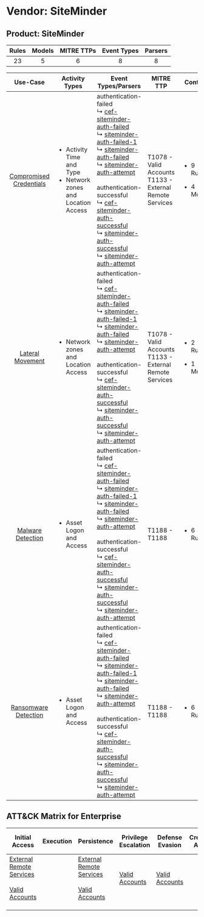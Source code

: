Vendor: SiteMinder
==================
Product: SiteMinder
-------------------
| Rules | Models | MITRE TTPs | Event Types | Parsers |
|:-----:|:------:|:----------:|:-----------:|:-------:|
|  23   |   5    |     6      |      8      |    8    |

|                                 Use-Case                                  | Activity Types                                                                      | Event Types/Parsers                                                                                                                                                                                                                                                                                                                                                                                                                                                                                                                                                                                                                                                                                       | MITRE TTP                                                      | Content                                             |
|:-------------------------------------------------------------------------:| ----------------------------------------------------------------------------------- | --------------------------------------------------------------------------------------------------------------------------------------------------------------------------------------------------------------------------------------------------------------------------------------------------------------------------------------------------------------------------------------------------------------------------------------------------------------------------------------------------------------------------------------------------------------------------------------------------------------------------------------------------------------------------------------------------------- | -------------------------------------------------------------- | --------------------------------------------------- |
| [Compromised Credentials](../UseCases/usecase_compromised_credentials.md) | <ul><li>Activity Time  and Type</li><li>Network zones and Location Access</li></ul> |  authentication-failed<br> ↳ [cef-siteminder-auth-failed](../Parsers/parserContent_cef-siteminder-auth-failed.md)<br> ↳ [siteminder-auth-failed-1](../Parsers/parserContent_siteminder-auth-failed-1.md)<br> ↳ [siteminder-auth-failed](../Parsers/parserContent_siteminder-auth-failed.md)<br> ↳ [siteminder-auth-attempt](../Parsers/parserContent_siteminder-auth-attempt.md)<br><br> authentication-successful<br> ↳ [cef-siteminder-auth-successful](../Parsers/parserContent_cef-siteminder-auth-successful.md)<br> ↳ [siteminder-auth-successful](../Parsers/parserContent_siteminder-auth-successful.md)<br> ↳ [siteminder-auth-attempt](../Parsers/parserContent_siteminder-auth-attempt.md)<br> | T1078 - Valid Accounts<br>T1133 - External Remote Services<br> | <ul><li>9 Rules</li></ul><ul><li>4 Models</li></ul> |
|        [Lateral Movement](../UseCases/usecase_lateral_movement.md)        | <ul><li>Network zones and Location Access</li></ul>                                 |  authentication-failed<br> ↳ [cef-siteminder-auth-failed](../Parsers/parserContent_cef-siteminder-auth-failed.md)<br> ↳ [siteminder-auth-failed-1](../Parsers/parserContent_siteminder-auth-failed-1.md)<br> ↳ [siteminder-auth-failed](../Parsers/parserContent_siteminder-auth-failed.md)<br> ↳ [siteminder-auth-attempt](../Parsers/parserContent_siteminder-auth-attempt.md)<br><br> authentication-successful<br> ↳ [cef-siteminder-auth-successful](../Parsers/parserContent_cef-siteminder-auth-successful.md)<br> ↳ [siteminder-auth-successful](../Parsers/parserContent_siteminder-auth-successful.md)<br> ↳ [siteminder-auth-attempt](../Parsers/parserContent_siteminder-auth-attempt.md)<br> | T1078 - Valid Accounts<br>T1133 - External Remote Services<br> | <ul><li>2 Rules</li></ul><ul><li>1 Models</li></ul> |
|       [Malware Detection](../UseCases/usecase_malware_detection.md)       | <ul><li>Asset Logon and Access</li></ul>                                            |  authentication-failed<br> ↳ [cef-siteminder-auth-failed](../Parsers/parserContent_cef-siteminder-auth-failed.md)<br> ↳ [siteminder-auth-failed-1](../Parsers/parserContent_siteminder-auth-failed-1.md)<br> ↳ [siteminder-auth-failed](../Parsers/parserContent_siteminder-auth-failed.md)<br> ↳ [siteminder-auth-attempt](../Parsers/parserContent_siteminder-auth-attempt.md)<br><br> authentication-successful<br> ↳ [cef-siteminder-auth-successful](../Parsers/parserContent_cef-siteminder-auth-successful.md)<br> ↳ [siteminder-auth-successful](../Parsers/parserContent_siteminder-auth-successful.md)<br> ↳ [siteminder-auth-attempt](../Parsers/parserContent_siteminder-auth-attempt.md)<br> | T1188 - T1188<br>                                              | <ul><li>6 Rules</li></ul>                           |
|    [Ransomware Detection](../UseCases/usecase_ransomware_detection.md)    | <ul><li>Asset Logon and Access</li></ul>                                            |  authentication-failed<br> ↳ [cef-siteminder-auth-failed](../Parsers/parserContent_cef-siteminder-auth-failed.md)<br> ↳ [siteminder-auth-failed-1](../Parsers/parserContent_siteminder-auth-failed-1.md)<br> ↳ [siteminder-auth-failed](../Parsers/parserContent_siteminder-auth-failed.md)<br> ↳ [siteminder-auth-attempt](../Parsers/parserContent_siteminder-auth-attempt.md)<br><br> authentication-successful<br> ↳ [cef-siteminder-auth-successful](../Parsers/parserContent_cef-siteminder-auth-successful.md)<br> ↳ [siteminder-auth-successful](../Parsers/parserContent_siteminder-auth-successful.md)<br> ↳ [siteminder-auth-attempt](../Parsers/parserContent_siteminder-auth-attempt.md)<br> | T1188 - T1188<br>                                              | <ul><li>6 Rules</li></ul>                           |

ATT&CK Matrix for Enterprise
----------------------------
| Initial Access                                                                                                                                   | Execution | Persistence                                                                                                                                      | Privilege Escalation                                                | Defense Evasion                                                     | Credential Access | Discovery | Lateral Movement | Collection | Command and Control | Exfiltration | Impact |
| ------------------------------------------------------------------------------------------------------------------------------------------------ | --------- | ------------------------------------------------------------------------------------------------------------------------------------------------ | ------------------------------------------------------------------- | ------------------------------------------------------------------- | ----------------- | --------- | ---------------- | ---------- | ------------------- | ------------ | ------ |
| [External Remote Services](https://attack.mitre.org/techniques/T1133)<br><br>[Valid Accounts](https://attack.mitre.org/techniques/T1078)<br><br> |           | [External Remote Services](https://attack.mitre.org/techniques/T1133)<br><br>[Valid Accounts](https://attack.mitre.org/techniques/T1078)<br><br> | [Valid Accounts](https://attack.mitre.org/techniques/T1078)<br><br> | [Valid Accounts](https://attack.mitre.org/techniques/T1078)<br><br> |                   |           |                  |            |                     |              |        |